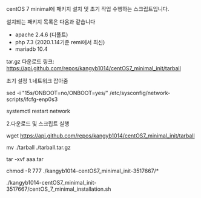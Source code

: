 centOS 7 minimal에 패키지 설치 및 초기 작업 수행하는 스크립트입니다.

설치되는 패키지 목록은 다음과 같습니다
 - apache 2.4.6 (디폴트)
 - php 7.3 (2020.1.14기준 remi에서 최신)
 - mariadb 10.4

tar.gz 다운로드 링크: https://api.github.com/repos/kangyb1014/centOS7_minimal_init/tarball

초기 설정
1.네트워크 잡아줌

 sed -i "15s/ONBOOT=no/ONBOOT=yes/" /etc/sysconfig/network-scripts/ifcfg-enp0s3

 systemctl restart network


2.다운로드 및 스크립트 실행

 wget https://api.github.com/repos/kangyb1014/centOS7_minimal_init/tarball

 mv ./tarball ./tarball.tar.gz

 tar -xvf aaa.tar

 chmod -R 777 ./kangyb1014-centOS7_minimal_init-3517667/*

 ./kangyb1014-centOS7_minimal_init-3517667/centOS_7_minimal_installation.sh


